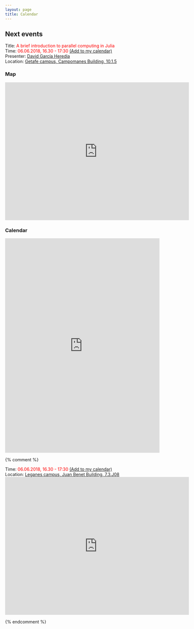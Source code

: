 ```yaml
---
layout: page
title: Calendar
---
```


## Next events

<div class="highlighter-black"> Title: <span style="color:red;"> A brief introduction to parallel computing in Julia </span> </div>
<div class="highlighter-black"> Time:  <span style="color:red;"> 06.06.2018, 16.30 - 17:30 </span>
	<a href="https://calendar.google.com/calendar/r/eventedit?
	text=CodingClubUC3M
	&dates=20180606T143000Z/20180606T153000Z
	&details=For+details,+link+here:+https://codingclubuc3m.github.io/calendar.html
	&location=Campomanes+Building+10.1.5
	&sf=true
	&output=xml"
	target="_blank" rel="nofollow">(Add to my calendar)</a> 
</div> 
<div class="highlighter-black"> Presenter: <a href="" class="highlighter-red"> David García Heredia </a></div> 
<div class="highlighter-black"> Location: <a href="https://www.google.com/maps/place/Campomanes+Building/@40.3139726,-3.7259817,17z/data=!4m12!1m6!3m5!1s0xd4220b90a840de7:0x8bc24e4eab60c842!2sUniversity+Carlos+III+de+Madrid:+Getafe+Campus!8m2!3d40.316966!4d-3.7270795!3m4!1s0xd4220bee09d184d:0x799904d05c39a14f!8m2!3d40.3140885!4d-3.7259468"> Getafe campus, 
Campomanes Building, 10.1.5 </a> </div>

### Map

<iframe src="https://www.google.com/maps/embed?pb=!1m18!1m12!1m3!1d3042.278666502382!2d-3.72598171337128!3d40.31397255912516!2m3!1f0!2f0!3f0!3m2!1i1024!2i768!4f13.1!3m3!1m2!1s0xd4220bee09d184d%3A0x799904d05c39a14f!2sCampomanes+Building!5e0!3m2!1sen!2ses!4v1527755233840" width="600" height="450" frameborder="0" style="border:0" allowfullscreen></iframe>

### Calendar

<iframe src="https://calendar.google.com/calendar/embed?height=600&amp;wkst=2&amp;hl=en_GB&amp;bgcolor=%23FFFFFF&amp;src=coding.club.uc3m%40gmail.com&amp;color=%23125A12&amp;src=uc3m.es_rf416kf90mttgqjks6vj4kfdbo%40group.calendar.google.com&amp;color=%23333333&amp;ctz=Europe%2FMadrid" style="border-width:0" width="100%" height="700" frameborder="0" scrolling="no"></iframe>



{% comment %}

<div class="highlighter-black"> Time:  <span style="color:red;"> 06.06.2018, 16.30 - 17:30 </span>
	<a href="https://calendar.google.com/calendar/r/eventedit?
	text=CodingClubUC3M
	&dates=20180523T153000Z/20180523T163000Z
	&details=For+details,+link+here:+https://codingclubuc3m.github.io/calendar.html
	&location=Juan+Benet+Building+7.3.J08
	&sf=true
	&output=xml"
	target="_blank" rel="nofollow">(Add to my calendar)</a> 
</div> 

<div class="highlighter-black"> Location: <a href="https://www.google.com/maps/place/Juan+Benet+Building/@40.3340949,-3.7665842,18z/data=!3m1!4b1!4m5!3m4!1s0xd41898b6414e047:0x8f09ae494530ed2d!8m2!3d40.3340949!4d-3.7654872"> Leganes campus, Juan Benet Building, 7.3.J08 </a> </div>

<iframe src="https://www.google.com/maps/embed?pb=!1m18!1m12!1m3!1d1520.685959107762!2d-3.766581541822838!3d40.33409489484368!2m3!1f0!2f0!3f0!3m2!1i1024!2i768!4f13.1!3m3!1m2!1s0xd41898b6414e047%3A0x8f09ae494530ed2d!2sJuan+Benet+Building!5e0!3m2!1sen!2ses!4v1525163029106" width="600" height="450" frameborder="0" style="border:0" allowfullscreen></iframe> 


{% endcomment %}